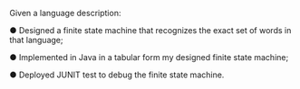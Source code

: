 Given a language description:

● Designed a finite state machine that recognizes the exact set of words in that language;

● Implemented in Java in a tabular form my designed finite state machine;

● Deployed JUNIT test to debug the finite state machine.
